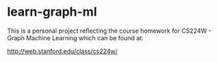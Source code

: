 # learn-graph-ml
This is a personal project reflecting the course homework for CS224W - Graph Machine Learning which can be found at: 

http://web.stanford.edu/class/cs224w/
